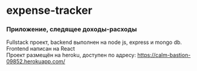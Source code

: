 # expense-tracker
### Приложение, следящее доходы-расходы  
Fullstack проект, backend выполнен на node js, express и mongo db. Frontend написан на React  
Проект размещён на heroku, доступен по адресу: https://calm-bastion-09852.herokuapp.com/
